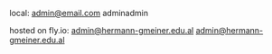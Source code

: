 local:
admin@email.com
adminadmin

hosted on fly.io: 
admin@hermann-gmeiner.edu.al
admin@hermann-gmeiner.edu.al